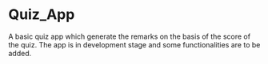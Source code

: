 # Quiz_App
A basic quiz app which generate the remarks on the basis of the score of the quiz. The app is in development stage and some functionalities are to be added.
